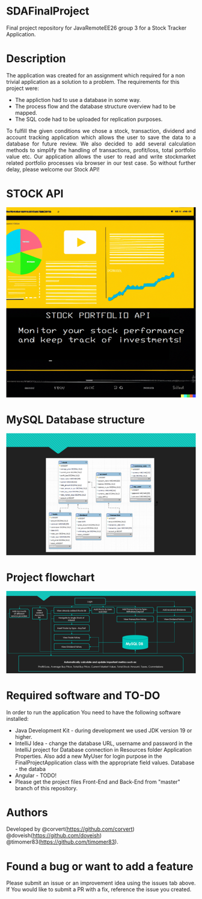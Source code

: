 # SDAFinalProject
Final project repository for JavaRemoteEE26 group 3 for a Stock Tracker Application.
# Description
The application was created for an assignment which required for a non trivial application as a solution to a problem.
The requirements for this project were:
* The appliction had to use a database in some way. 
* The process flow and the database structure overview had to be mapped.
* The SQL code had to be uploaded for replication purposes.
<p align="justify"> 
To fulfill the given conditions we chose a stock, transaction, dividend and account tracking application which 
allows the user to save the data to a database for future review. We also decided to add several calculation 
methods to simplify the handling of transactions, profit/loss, total portfolio value etc. Our application allows the user to read and write 
stockmarket related portfolio processes via browser in our test case. So without further delay,
please welcome our Stock API!
</p>

# STOCK API

![Front](https://github.com/doveish/SDAFinalProject/blob/4afb8f2065f77fb1c4c68c1b1afd6d31ad75f359/Images/Front.png)

# MySQL Database structure
![Database](https://github.com/doveish/SDAFinalProject/blob/e0c51479b3d80d2fc26829bc704f2cd4e42bdd4b/Images/Database%20C.png)

# Project flowchart
![Flowchart](https://github.com/doveish/SDAFinalProject/blob/a99e7c85ce5033cfe7f298769536a3a3dbae100e/Images/Flowchart.png)

# Required software and TO-DO
In order to run the application You need to have the following software installed:
* Java Development Kit - during development we used JDK version 19 or higher.
* IntelliJ Idea - change the database URL, username and password in the IntelliJ project for Database connection in Resources folder Application Properties.
  Also add a new MyUser for login purpose in the FinalProjectApplication class with the appropriate field values.
  Database - the databa
* Angular - TODO!
* Please get the project files Front-End and Back-End from "master" branch of this repository.

# Authors
Developed by @corvert(https://github.com/corvert) @doveish(https://github.com/doveish) @timomer83(https://github.com/timomer83).

# Found a bug or want to add a feature
<p align="justify"> 
Please submit an issue or an improvement idea using the issues tab above. 
If You would like to submit a PR with a fix, reference the issue you created.
</p>
